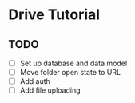 # Drive Tutorial

## TODO

- [ ] Set up database and data model
- [ ] Move folder open state to URL
- [ ] Add auth
- [ ] Add file uploading

<!-- - [ ] Add analytics
- [ ] Make sure sort order is consistent
- [ ] Add delete
- [ ] Real homepage + onboarding
- [ ] Fun follow ups
- [ ] Folder deletions
- [ ] Make sure you fetch all of the folders that have it as a parent, and their children too -->

<!-- ### Folder creations

Make a server action that takes a name and parentId, and creates a folder with that name and parentId (don't forget to set the ownerId).

### Access control

Check if user is owner before showing the folder page.

### Make a "file view" page

You get the idea. Maybe check out my last tutorial?

### Toasts!

Gray out a row while it's being deleted -->
